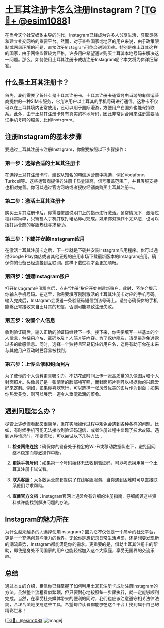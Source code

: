 # 土耳其注册卡怎么注册Instagram？[[TG💪+ @esim1088](https://t.me/s/esim1088)]

在当今这个社交媒体主导的时代，Instagram已经成为许多人分享生活、获取灵感和建立社交网络的重要平台。然而，对于某些国家或地区的用户来说，由于政策限制或网络环境的问题，直接注册Instagram可能会遇到困难。特别是像土耳其这样的国家，由于网络监管较为严格，许多用户希望通过购买土耳其本地号码来解决这一问题。那么，如何使用土耳其注册卡成功注册Instagram呢？本文将为你详细解答。

## 什么是土耳其注册卡？

首先，我们需要了解什么是土耳其注册卡。土耳其注册卡通常是由当地的电信运营商提供的一种SIM卡服务，它允许用户以土耳其的手机号码进行通信。这种卡不仅可以在土耳其境内正常使用，还可以用于国际漫游，方便用户在国外也能保持联系。此外，由于土耳其注册卡具有真实的本地号码，因此非常适合用来注册需要验证手机号码的服务，比如Instagram。

## 注册Instagram的基本步骤

要通过土耳其注册卡注册Instagram，你需要按照以下步骤操作：

### 第一步：选择合适的土耳其注册卡

在选择土耳其注册卡时，建议从知名的电信运营商中挑选，例如Vodafone、Turkcell等。这些运营商提供的注册卡质量较高，信号覆盖范围广，并且客服支持也相对完善。你可以通过官方网站或者授权经销商购买土耳其注册卡。

### 第二步：激活土耳其注册卡

购买土耳其注册卡后，你需要按照说明书上的指示进行激活。通常情况下，激活过程非常简单，只需插入手机并拨打电话即可完成。如果你对操作不太熟悉，也可以拨打运营商的客服热线寻求帮助。

### 第三步：下载并安装Instagram应用

在激活土耳其注册卡之后，下一步就是下载并安装Instagram应用程序。你可以通过Google Play商店或者其他正规的应用市场下载最新版本的Instagram应用。确保你的设备已经连接到互联网，这样下载过程才会更加顺畅。

### 第四步：创建Instagram账户

打开Instagram应用程序后，点击“注册”按钮开始创建新账户。此时，系统会提示你输入手机号码。在这里，你需要填写刚刚激活的土耳其注册卡对应的手机号码。输入完成后，Instagram会发送一条验证码短信到该号码上。请务必确保你的手机能够正常接收来自土耳其的短信，否则可能导致注册失败。

### 第五步：设置个人信息

收到验证码后，输入正确的验证码继续下一步。接下来，你需要填写一些基本的个人信息，包括用户名、密码以及个人简介等内容。为了保护隐私，请尽量避免透露过多的敏感信息。同时，选择一个独特且容易记住的用户名，这将有助于你在未来与其他用户互动时更容易被找到。

### 第六步：上传头像和封面照片

为了使你的个人资料更具吸引力，不妨花点时间上传一张高质量的头像图片和个人封面照片。头像最好是一张清晰的脸部特写照，而封面照片则可以根据你的兴趣爱好来定制。例如，如果你喜欢旅行，可以选择一张风景优美的图片作为封面；如果你热爱美食，则可以展示一道令人垂涎欲滴的菜肴。

## 遇到问题怎么办？

尽管上述步骤看起来很简单，但在实际操作过程中难免会遇到各种各样的问题。比如，有时候手机可能无法接收到验证码短信，或者注册过程中出现了技术故障。遇到这种情况时，不要慌张，可以尝试以下几种方法：

1. **检查网络连接**：确保你的设备处于稳定的Wi-Fi或移动数据状态下，避免因网络不稳定而导致操作中断。
   
2. **更换手机号码**：如果第一个号码始终无法收到验证码，可以考虑换用另一个土耳其注册卡试试看。
   
3. **联系客服**：大多数运营商都提供了在线客服服务，当你遇到困难时可以直接联系他们寻求帮助。
   
4. **查阅官方文档**：Instagram官网上通常会有详细的注册指南，仔细阅读这些资料或许能找到解决问题的办法。

## Instagram的魅力所在

为什么越来越多的人选择使用Instagram？因为它不仅仅是一个简单的社交平台，更是一个充满创意与活力的世界。无论你是想记录日常生活点滴，还是想要发现新的潮流趋势，Instagram都能满足你的需求。更重要的是，借助土耳其注册卡的帮助，即使是身处不同国家的用户也能轻松加入这个大家庭，享受无国界的交流乐趣。

## 总结

通过本文的介绍，相信你已经掌握了如何利用土耳其注册卡成功注册Instagram的方法。虽然整个流程看似繁琐，但只要耐心地按照每一步骤执行，就一定能够顺利完成。当然，在享受社交媒体带来的便利的同时，我们也应该注意遵守相关法律法规，合理合法地使用这些工具。希望每位读者都能够在这个平台上找到属于自己的精彩世界！

[[TG💪+ @esim1088](https://t.me/s/esim1088) ![Image](https://i.postimg.cc/4NQfJmqS/Snipaste-2025-05-13-00-14-12.png)]